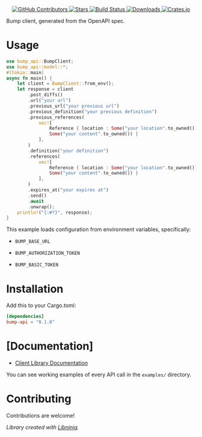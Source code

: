 <div id="top"></div>

<p align="center">
    <a href="https://github.com/libninjacom/bump-rs/graphs/contributors">
        <img src="https://img.shields.io/github/contributors/libninjacom/bump-rs.svg?style=flat-square" alt="GitHub Contributors" />
    </a>
    <a href="https://github.com/libninjacom/bump-rs/stargazers">
        <img src="https://img.shields.io/github/stars/libninjacom/bump-rs.svg?style=flat-square" alt="Stars" />
    </a>
    <a href="https://github.com/libninjacom/bump-rs/actions">
        <img src="https://img.shields.io/github/workflow/status/libninjacom/bump-rs/test?style=flat-square" alt="Build Status" />
    </a>
    
<a href="https://crates.io/crates/bump-api">
    <img src="https://img.shields.io/crates/d/bump-api?style=flat-square" alt="Downloads" />
</a>
<a href="https://crates.io/crates/bump-api">
    <img src="https://img.shields.io/crates/v/bump-api?style=flat-square" alt="Crates.io" />
</a>

</p>

Bump client, generated from the OpenAPI spec.

# Usage

```rust
use bump_api::BumpClient;
use bump_api::model::*;
#[tokio::main]
async fn main() {
    let client = BumpClient::from_env();
    let response = client
        .post_diffs()
        .url("your url")
        .previous_url("your previous url")
        .previous_definition("your previous definition")
        .previous_references(
            vec![
                Reference { location : Some("your location".to_owned()), content :
                Some("your content".to_owned()) }
            ],
        )
        .definition("your definition")
        .references(
            vec![
                Reference { location : Some("your location".to_owned()), content :
                Some("your content".to_owned()) }
            ],
        )
        .expires_at("your expires at")
        .send()
        .await
        .unwrap();
    println!("{:#?}", response);
}

```

This example loads configuration from environment variables, specifically:

* `BUMP_BASE_URL`

* `BUMP_AUTHORIZATION_TOKEN`

* `BUMP_BASIC_TOKEN`



# Installation

Add this to your Cargo.toml:

```toml
[dependencies]
bump-api = "0.1.0"
```


# [Documentation]



* [Client Library Documentation](https://docs.rs/bump-api)


You can see working examples of every API call in the `examples/` directory.

# Contributing

Contributions are welcome!

*Library created with [Libninja](https://www.libninja.com).*